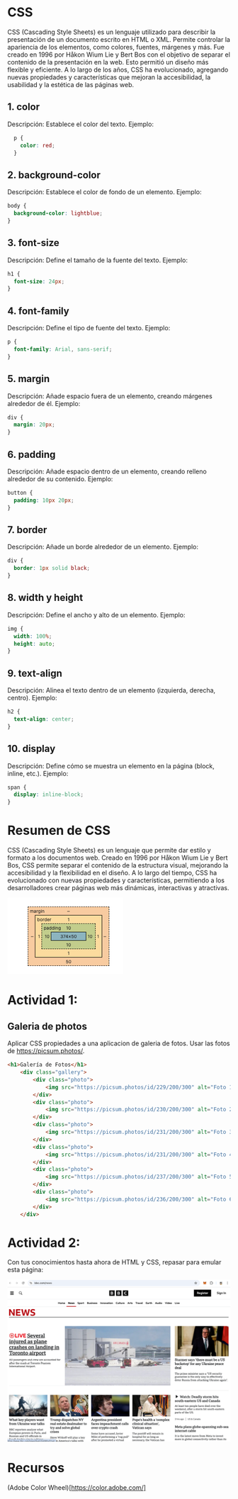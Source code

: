 # CSS

CSS (Cascading Style Sheets) es un lenguaje utilizado para describir la presentación de un documento escrito en HTML o XML. Permite controlar la apariencia de los elementos, como colores, fuentes, márgenes y más. Fue creado en 1996 por Håkon Wium Lie y Bert Bos con el objetivo de separar el contenido de la presentación en la web. Esto permitió un diseño más flexible y eficiente. A lo largo de los años, CSS ha evolucionado, agregando nuevas propiedades y características que mejoran la accesibilidad, la usabilidad y la estética de las páginas web.

## 1. color
Descripción: Establece el color del texto.
Ejemplo:
```css
  p {
    color: red;
  }
``` 

## 2. background-color
Descripción: Establece el color de fondo de un elemento.
Ejemplo:
```css
body {
  background-color: lightblue;
}
```

## 3. font-size
Descripción: Define el tamaño de la fuente del texto.
Ejemplo:
```css
h1 {
  font-size: 24px;
}
```

## 4. font-family
Descripción: Define el tipo de fuente del texto.
Ejemplo:
```css
p {
  font-family: Arial, sans-serif;
}
```

## 5. margin
Descripción: Añade espacio fuera de un elemento, creando márgenes alrededor de él.
Ejemplo:
```css
div {
  margin: 20px;
}
```

## 6. padding
Descripción: Añade espacio dentro de un elemento, creando relleno alrededor de su contenido.
Ejemplo:
```css
button {
  padding: 10px 20px;
}
```

## 7. border
Descripción: Añade un borde alrededor de un elemento.
Ejemplo:
```css
div {
  border: 1px solid black;
}
```

## 8. width y height
Descripción: Define el ancho y alto de un elemento.
Ejemplo:
```css
img {
  width: 100%;
  height: auto;
}
```

## 9. text-align
Descripción: Alinea el texto dentro de un elemento (izquierda, derecha, centro).
Ejemplo:
```css
h2 {
  text-align: center;
}
```
## 10. display
Descripción: Define cómo se muestra un elemento en la página (block, inline, etc.).
Ejemplo:
```css
span {
  display: inline-block;
}
```


# Resumen de CSS
CSS (Cascading Style Sheets) es un lenguaje que permite dar estilo y formato a los documentos web. Creado en 1996 por Håkon Wium Lie y Bert Bos, CSS permite separar el contenido de la estructura visual, mejorando la accesibilidad y la flexibilidad en el diseño. A lo largo del tiempo, CSS ha evolucionado con nuevas propiedades y características, permitiendo a los desarrolladores crear páginas web más dinámicas, interactivas y atractivas.



![CSS](../../x-assets/0373/css.devtools.png)

# Actividad 1:
## Galeria de photos

Aplicar CSS propiedades a una aplicacion de galeria de fotos. Usar las fotos de https://picsum.photos/.

```html
<h1>Galería de Fotos</h1>
    <div class="gallery">
        <div class="photo">
            <img src="https://picsum.photos/id/229/200/300" alt="Foto 1">
        </div>
        <div class="photo">
            <img src="https://picsum.photos/id/230/200/300" alt="Foto 2">
        </div>
        <div class="photo">
            <img src="https://picsum.photos/id/231/200/300" alt="Foto 3">
        </div>
        <div class="photo">
            <img src="https://picsum.photos/id/231/200/300" alt="Foto 4">
        </div>
        <div class="photo">
            <img src="https://picsum.photos/id/237/200/300" alt="Foto 5">
        </div>
        <div class="photo">
            <img src="https://picsum.photos/id/236/200/300" alt="Foto 6">
        </div>
    </div>
```

# Actividad 2:
Con tus conocimientos hasta ahora de HTML y CSS, repasar para emular esta página:

![BBC](../../x-assets/0373/bbc.ejemplo.png)



# Recursos
(Adobe Color Wheel)[https://color.adobe.com/]
